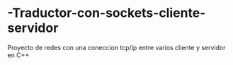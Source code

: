# -Traductor-con-sockets-cliente-servidor
Proyecto de redes con una coneccion tcp/ip entre varios  cliente  y servidor en C++
